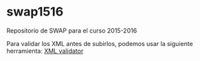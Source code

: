# swap1516
Repositorio de SWAP para el curso 2015-2016
 
Para validar los XML antes de subirlos, podemos usar la siguiente herramienta:
[XML validator](http://www.utilities-online.info/xsdvalidation/#.VzxHCTaLQsk)

